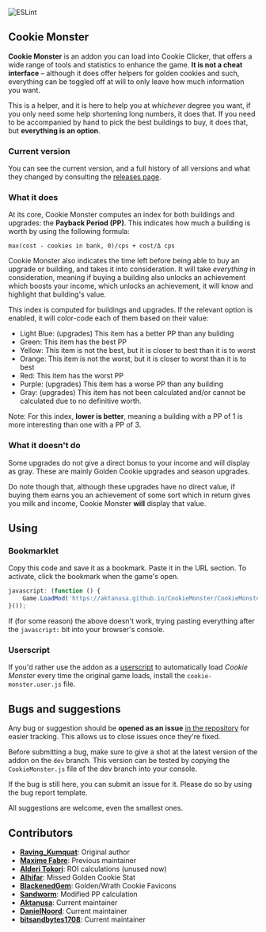 ![ESLint](https://github.com/Aktanusa/CookieMonster/workflows/ESLint/badge.svg?event=push)
## Cookie Monster

**Cookie Monster** is an addon you can load into Cookie Clicker, that offers a wide range of tools and statistics to enhance the game. **It is not a cheat interface** – although it does offer helpers for golden cookies and such, everything can be toggled off at will to only leave how much information you want.

This is a helper, and it is here to help you at *whichever* degree you want, if you only need some help shortening long numbers, it does that. If you need to be accompanied by hand to pick the best buildings to buy, it does that, but **everything is an option**.

### Current version
You can see the current version, and a full history of all versions and what they changed by consulting the [releases page](https://github.com/Aktanusa/CookieMonster/releases).

### What it does

At its core, Cookie Monster computes an index for both buildings and upgrades: the **Payback Period (PP)**. This indicates how much a building is worth by using the following formula: 
```
max(cost - cookies in bank, 0)/cps + cost/Δ cps
```

Cookie Monster also indicates the time left before being able to buy an upgrade or building, and takes it into consideration. It will take *everything* in consideration, meaning if buying a building also unlocks an achievement which boosts your income, which unlocks an achievement, it will know and highlight that building's value.

This index is computed for buildings and upgrades. If the relevant option is enabled, it will color-code each of them based on their value:

* Light Blue: (upgrades) This item has a better PP than any building
* Green: This item has the best PP
* Yellow: This item is not the best, but it is closer to best than it is to worst
* Orange: This item is not the worst, but it is closer to worst than it is to best
* Red: This item has the worst PP
* Purple: (upgrades) This item has a worse PP than any building
* Gray: (upgrades) This item has not been calculated and/or cannot be calculated due to no definitive worth.

Note: For this index, **lower is better**, meaning a building with a PP of 1 is more interesting than one with a PP of 3.

### What it doesn't do

Some upgrades do not give a direct bonus to your income and will display as gray. These are mainly Golden Cookie upgrades and season upgrades.

Do note though that, although these upgrades have no direct value, if buying them earns you an achievement of some sort which in return gives you milk and income, Cookie Monster **will** display that value.

## Using

### Bookmarklet

Copy this code and save it as a bookmark. Paste it in the URL section. To activate, click the bookmark when the game's open.

```javascript
javascript: (function () {
	Game.LoadMod('https://aktanusa.github.io/CookieMonster/CookieMonster.js');
}());
```

If (for some reason) the above doesn't work, trying pasting everything after the <code>javascript:</code> bit into your browser's console.

### Userscript

If you'd rather use the addon as a [userscript](https://en.wikipedia.org/wiki/Userscript) to automatically load *Cookie Monster* every time the original game loads, install the `cookie-monster.user.js` file.

## Bugs and suggestions

Any bug or suggestion should be **opened as an issue** [in the repository](https://github.com/Aktanusa/CookieMonster/issues) for easier tracking. This allows us to close issues once they're fixed.

Before submitting a bug, make sure to give a shot at the latest version of the addon on the <code>dev</code> branch. This version can be tested by copying the `CookieMonster.js` file of the dev branch into your console.

If the bug is still here, you can submit an issue for it. Please do so by using the bug report template.

All suggestions are welcome, even the smallest ones.

## Contributors

* **[Raving_Kumquat](https://cookieclicker.wikia.com/wiki/User:Raving_Kumquat)**: Original author
* **[Maxime Fabre](https://github.com/Anahkiasen)**: Previous maintainer
* **[Alderi Tokori](http://forum.dashnet.org/profile/Alderi)**: ROI calculations (unused now)
* **[Alhifar](https://github.com/Alhifar)**: Missed Golden Cookie Stat
* **[BlackenedGem](https://github.com/BlackenedGem)**: Golden/Wrath Cookie Favicons
* **[Sandworm](https://github.com/svschouw)**: Modified PP calculation
* **[Aktanusa](https://github.com/Aktanusa)**: Current maintainer
* **[DanielNoord](https://github.com/DanielNoord)**: Current maintainer
* **[bitsandbytes1708](https://github.com/bitsandbytes1708)**: Current maintainer
